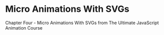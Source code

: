 # Micro Animations With SVGs

Chapter Four - Micro Animations With SVGs from The Ultimate JavaScript Animation Course
